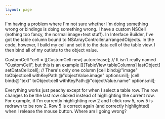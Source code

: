 ```yaml
---
layout: page
---
```


I'm having a problem where I'm not sure whether I'm doing something wrong or bindings is doing something wrong.  I have a custom NSCell (nothing too fancy, the normal image+text stuff).  In Interface Builder, I've got the table column bound to NSArrayController.arrangedObjects.  In the code, however, I build my cell and set it to the data cell of the table view.  I then bind all of my outlets to the object value.

    
CustomCell *cell = [[CustomCell new] autorelease]; // It isn't really named "CustomCell", but this is an example
[[[TableView tableColumns] lastObject] setDataCell:cell]; // There's only one column
[cell bind:@"image" toObject:cell withKeyPath:@"objectValue.image" options:nil];
[cell bind:@"text" toObject:cell withKeyPath:@"objectValue.name" options:nil];


Everything works just peachy except for when I select a table row.  The row changes to be the last row clicked instead of highlighting the current row.  For example, if I'm currently highlighting row 2 and I click row 5, row 5 is redrawn to be row 2.  Row 5 is correct again (and correctly highlighted) when I release the mouse button.  Where am I going wrong?
